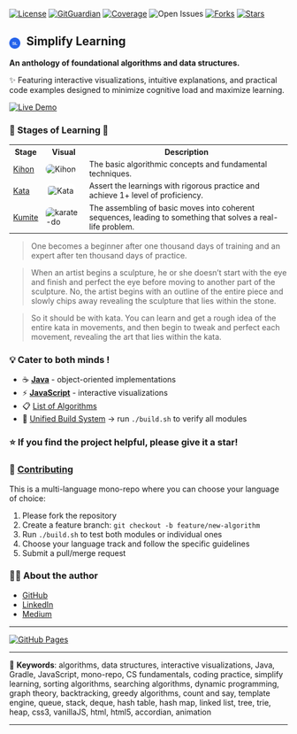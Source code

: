 [![License](https://img.shields.io/badge/License-MIT-darkgreen.svg)](./LICENSE)
[![GitGuardian](https://img.shields.io/badge/GitGuardian-Protected-darkgreen.svg?logo=gitguardian)](https://www.gitguardian.com/)
[![Coverage](https://img.shields.io/badge/Coverage-95%25-darkgreen.svg)](https://coveralls.io/github/sachinlala/SimplifyLearning?branch=master)
![Open Issues](https://img.shields.io/github/issues/sachinlala/SimplifyLearning?label=Issues&color=006400&style=flat)
[![Forks](https://img.shields.io/github/forks/sachinlala/SimplifyLearning.svg?color=darkgreen)](https://github.com/sachinlala/SimplifyLearning/network/members)
[![Stars](https://img.shields.io/github/stars/sachinlala/SimplifyLearning.svg)](https://github.com/sachinlala/SimplifyLearning/stargazers)

## <img src="https://raw.githubusercontent.com/sachinlala/SimplifyLearning/master/algorithms-js/assets/images/sl-logo.svg" width="20" height="20" alt="SL" style="vertical-align: sub; margin-right: 6px;"> Simplify Learning

**An anthology of foundational algorithms and data structures.**

✨ Featuring interactive visualizations, intuitive explanations, and practical code examples designed to minimize cognitive load and maximize learning.

[![Live Demo](https://img.shields.io/badge/Live%20Demo-4A90E2?style=for-the-badge)](https://sachinlala.github.io/SimplifyLearning/algorithms-js/)

### 🌱 Stages of Learning 🌿

<table>
<tr>
<th>Stage</th>
<th>Visual</th>
<th>Description</th>
</tr>
<tr>
<td><a href="https://en.wikipedia.org/wiki/Kihon">Kihon</a></td>
<td><img src="https://raw.githubusercontent.com/sachinlala/SimplifyLearning/master/images/kihon.gif" alt="Kihon" width="150" style="background-color: transparent; border-radius: 8px;"></td>
<td>The basic algorithmic concepts and fundamental techniques.</td>
</tr>
<tr>
<td><a href="https://en.wikipedia.org/wiki/Kata">Kata</a></td>
<td><img src="https://raw.githubusercontent.com/sachinlala/SimplifyLearning/master/images/kata.gif" alt="Kata" width="150" style="background-color: white; border-radius: 8px; padding: 4px;"></td>
<td>Assert the learnings with rigorous practice and achieve 1+ level of proficiency.</td>
</tr>
<tr>
<td><a href="https://en.wikipedia.org/wiki/Kumite">Kumite</a></td>
<td><img src="https://raw.githubusercontent.com/sachinlala/SimplifyLearning/master/images/karate-do.jpg" alt="karate-do" width="150" style="background-color: transparent; border-radius: 8px;"></td>
<td>The assembling of basic moves into coherent sequences, leading to something that solves a real-life problem.</td>
</tr>
</table>

> One becomes a beginner after one thousand days of training and an expert after ten thousand days of practice.

> When an artist begins a sculpture, he or she doesn’t start with the eye and finish and perfect the eye before moving to another part of the sculpture. No, the artist begins with an outline of the entire piece and slowly chips away revealing the sculpture that lies within the stone.

> So it should be with kata. You can learn and get a rough idea of the entire kata in movements, and then begin to tweak and perfect each movement, revealing the art that lies within the kata.

### 💡 Cater to both minds !
* ☕ [**Java**](./algorithms-java/README.md) - object-oriented implementations
* ⚡ [**JavaScript**](./algorithms-js/README.md) - interactive visualizations
* 📋 [List of Algorithms](./algorithms-java/ALGORITHMS.md)
* 🔧 [Unified Build System](./IDE-Setup.md) → run `./build.sh` to verify all modules

### ⭐ **If you find the project helpful, please give it a star!**

### 🤝 [Contributing](./CONTRIBUTING.md)

This is a multi-language mono-repo where you can choose your language of choice:
1. Please fork the repository
2. Create a feature branch: `git checkout -b feature/new-algorithm`  
3. Run `./build.sh` to test both modules or individual ones
4. Choose your language track and follow the specific guidelines
5. Submit a pull/merge request

### 👨‍💻 About the author 
- [GitHub](https://github.com/sachinlala)
- [LinkedIn](https://www.linkedin.com/in/sachinlala/)
- [Medium](https://medium.com/@sachin.lala)

-------

[![GitHub Pages](https://img.shields.io/badge/GitHub%20Pages-Live-blue?style=for-the-badge&logo=github)](https://sachinlala.github.io/SimplifyLearning/algorithms-js/)

-------

📢 **Keywords**: algorithms, data structures, interactive visualizations, Java, Gradle, JavaScript, 
mono-repo, CS fundamentals, coding practice, simplify learning, sorting algorithms, searching 
algorithms, dynamic programming, graph theory, backtracking, greedy algorithms, count and say, 
template engine, queue, stack, deque, hash table, hash map, linked list, tree, trie, heap, css3, 
vanillaJS, html, html5, accordian, animation

-------
